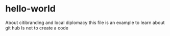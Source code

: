 # hello-world
About citibranding and local diplomacy
this file is an example to learn about git hub
Is not to create a code
